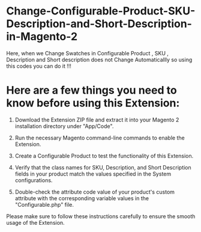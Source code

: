 # Change-Configurable-Product-SKU-Description-and-Short-Description-in-Magento-2
Here, when we Change Swatches in Configurable Product , SKU , Description and Short description does not Change Automaticallly so using this codes you can do it !!!

# Here are a few things you need to know before using this Extension:

1. Download the Extension ZIP file and extract it into your Magento 2 installation directory under "App/Code".

2. Run the necessary Magento command-line commands to enable the Extension.

3. Create a Configurable Product to test the functionality of this Extension.

4. Verify that the class names for SKU, Description, and Short Description fields in your product match the values specified in the System configurations.

5. Double-check the attribute code value of your product's custom attribute with the corresponding variable values in the "Configurable.php" file.

Please make sure to follow these instructions carefully to ensure the smooth usage of the Extension.

